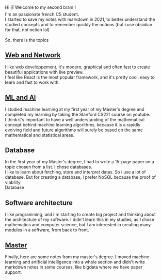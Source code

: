 
Hi ✌ Welcome to my second brain !  
I'm an passionate french CS student.  
I started to save my notes with markdown in 2021, to better understand the studied concepts and to remember quickly the notions (but i use obsidian for that, not notion lol)  
<br />
So, there is the topics

## [Web and Network](Web-and-Network.md)
I like web developpement, it's modern, graphical and often fast to create beautiful applications with live preview.  
I feel like React is the most popular framework, and it's pretty cool, easy to learn and fast to work with.

## [ML and AI](Datas.md)
I studied machine learning at my first year of my Master's degree and completed my learning by taking the Stanford CS221 course on youtube.  
I think it's important to have a well understanding of the mathematical concept behind machine learning algorithms, because it is a rapidly evolving field and future algorithms will surely be based on the same mathematical and statistical areas.


## Database
In the first year of my Master's degree, I had to write a 15-page paper on a topic chosen from a list.
I chose databases.  
I like to learn about fetching, store and interpret datas. So i use a lot of database. But for creating a database, I prefer NoSQL because the proof of viability   
Database

## Software architecture
I like programming, and i'm starting to create big project and thinking about the architecture of my software. I didn't learn this in my studies, as I chose mathematics and computer science, but I am interested in creating many modules in a software, from back to front.  


## [Master](Master.md)
Finally, here are some notes from my master's degree. I moved machine learning and artificial intelligence into a whole section and didn't write markdown notes in some courses, like bigdata where we have paper support.
